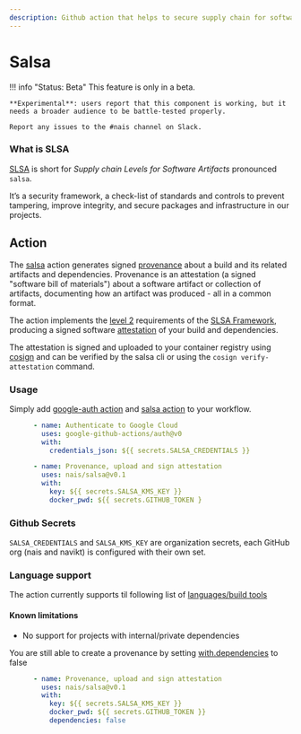 ```yaml
---
description: Github action that helps to secure supply chain for software artifacts.
---
```


# Salsa

!!! info "Status: Beta"
    This feature is only in a beta.

    **Experimental**: users report that this component is working, but it needs a broader audience to be battle-tested properly.

    Report any issues to the #nais channel on Slack.

### What is SLSA

[SLSA](https://slsa.dev/) is short for _Supply chain Levels for Software Artifacts_ pronounced `salsa`.

It’s a security framework, a check-list of standards and controls to prevent tampering, improve integrity, and secure
packages and infrastructure in our projects.

## Action
The [salsa](https://github.com/nais/salsa) action generates signed [provenance](https://slsa.dev/provenance/v0.2) about a build and its
related artifacts and dependencies. Provenance is an attestation (a signed "software bill of materials") about a software artifact or collection of artifacts, documenting how an artifact was produced - all in a common format.

The action implements the [level 2](https://slsa.dev/spec/v0.1/levels) requirements of
the [SLSA Framework](https://slsa.dev), producing a signed software [attestation](https://github.com/slsa-framework/slsa/blob/main/controls/attestations.md) of your build and dependencies. 

The attestation is signed and uploaded to your container registry using [cosign](https://github.com/sigstore/cosign)
and can be verified by the salsa cli or using the `cosign verify-attestation` command.

### Usage

Simply add [google-auth action](https://github.com/google-github-actions/auth)
and [salsa action](https://github.com/nais/salsa) to your workflow.

```yaml
      - name: Authenticate to Google Cloud
        uses: google-github-actions/auth@v0
        with:
          credentials_json: ${{ secrets.SALSA_CREDENTIALS }}

      - name: Provenance, upload and sign attestation
        uses: nais/salsa@v0.1
        with:
          key: ${{ secrets.SALSA_KMS_KEY }}
          docker_pwd: ${{ secrets.GITHUB_TOKEN }
```

### Github Secrets

`SALSA_CREDENTIALS` and `SALSA_KMS_KEY` are organization secrets, each GitHub org (nais and navikt) is configured with
their own set.

### Language support

The action currently supports til following list of [languages/build tools](https://github.com/nais/salsa#supported-build-tools)

#### Known limitations

* No support for projects with internal/private dependencies

You are still able to create a provenance by setting [with.dependencies](https://github.com/nais/salsa#customizing) to
false

```yaml
      - name: Provenance, upload and sign attestation
        uses: nais/salsa@v0.1
        with:
          key: ${{ secrets.SALSA_KMS_KEY }}
          docker_pwd: ${{ secrets.GITHUB_TOKEN }}
          dependencies: false
```


